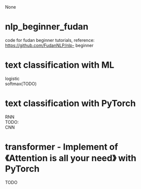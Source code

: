 None
# nlp_beginner_fudan
code for fudan beginner tutorials, reference: https://github.com/FudanNLP/nlp-
beginner

# text classification with ML
logistic <br>
softmax(TODO)

# text classification with PyTorch
RNN<br>
TODO:<br>
CNN

# transformer - Implement of 《Attention is all your need》 with PyTorch
TODO
